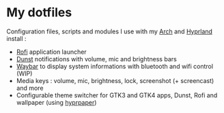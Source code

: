 # My dotfiles

Configuration files, scripts and modules I use with my [Arch](https://archlinux.org/) and [Hyprland](https://hyprland.org/) install :
- [Rofi](https://davatorium.github.io/rofi/) application launcher
- [Dunst](https://dunst-project.org/) notifications with volume, mic and brightness bars
- [Waybar](https://github.com/Alexays/Waybar) to display system informations with bluetooth and wifi control (WIP)
- Media keys : volume, mic, brightness, lock, screenshot (+ screencast) and more
- Configurable theme switcher for GTK3 and GTK4 apps, Dunst, Rofi and wallpaper (using [hyprpaper](https://wiki.hyprland.org/Hypr-Ecosystem/hyprpaper/))
